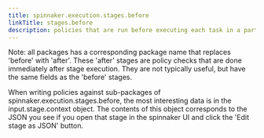```yaml
---
title: spinnaker.execution.stages.before
linkTitle: stages.before
description: policies that are run before executing each task in a particular type of pipeline stage
---
```

Note: all packages has a corresponding package name that replaces 'before' with 'after'. These 'after' stages are policy checks that are done immediately after stage execution. They are not typically useful, but have the same fields as the 'before' stages.

When writing policies against sub-packages of spinnaker.execution.stages.before, the most interesting data is in the input.stage.context object. The contents of this object corresponds to the JSON you see if you open that stage in the spinnaker UI and click the 'Edit stage as JSON' button.
